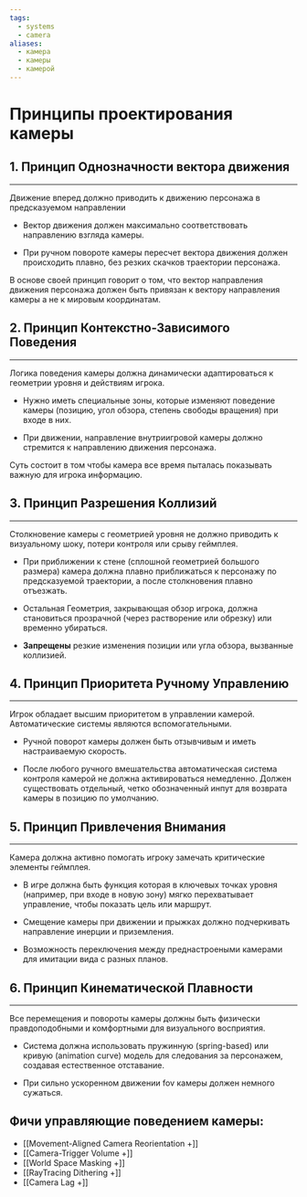 ```yaml
---
tags:
  - systems
  - camera
aliases:
  - камера
  - камеры
  - камерой
---
```

# Принципы проектирования камеры

## 1. Принцип Однозначности вектора движения
___
Движение вперед должно приводить к движению персонажа в предсказуемом направлении

- Вектор движения должен максимально соответствовать направлению взгляда камеры.
  
- При ручном повороте камеры пересчет вектора движения должен происходить плавно, без резких скачков траектории персонажа.

В основе своей принцип говорит о том, что вектор направления движения персонажа должен быть привязан к вектору направления камеры а не к мировым координатам.
## 2. Принцип Контекстно-Зависимого Поведения
___
Логика поведения камеры должна динамически адаптироваться к геометрии уровня и действиям игрока.

- Нужно иметь специальные зоны, которые изменяют поведение камеры (позицию, угол обзора, степень свободы вращения) при входе в них.
  
- При движении, направление внутриигровой камеры должно стремится к направлению движения персонажа.

Суть состоит в том чтобы камера все время пыталась показывать важную для игрока информацию.

## 3. Принцип Разрешения Коллизий
___
Столкновение камеры с геометрией уровня не должно приводить к визуальному шоку, потери контроля или срыву геймплея.

- При приближении к стене (сплошной геометрией большого размера) камера должна плавно приближаться к персонажу по предсказуемой траектории, а после столкновения плавно отъезжать.
  
- Остальная Геометрия, закрывающая обзор игрока, должна становиться прозрачной (через растворение или обрезку) или временно убираться.
  
- **Запрещены** резкие изменения позиции или угла обзора, вызванные коллизией.

## 4. Принцип Приоритета Ручному Управлению
___
Игрок обладает высшим приоритетом в управлении камерой. Автоматические системы являются вспомогательными.

- Ручной поворот камеры должен быть отзывчивым и иметь настраиваемую скорость.
  
- После любого ручного вмешательства автоматическая система контроля камерой не должна активироваться немедленно. Должен существовать отдельный, четко обозначенный инпут для возврата камеры в позицию по умолчанию.

## 5. Принцип Привлечения Внимания
___
Камера должна активно помогать игроку замечать критические элементы геймплея.

- В игре должна быть функция которая в ключевых точках уровня (например, при входе в новую зону) мягко перехватывает управление, чтобы показать цель или маршрут.

- Смещение камеры при движении и прыжках должно подчеркивать направление инерции и приземления.

- Возможность переключения между преднастроеными камерами для имитации вида с разных планов.

## 6. Принцип Кинематической Плавности
___
Все перемещения и повороты камеры должны быть физически правдоподобными и комфортными для визуального восприятия.

- Система должна использовать пружинную (spring-based) или кривую (animation curve) модель для следования за персонажем, создавая естественное отставание.

- При сильно ускоренном движении fov камеры должен немного сужаться.

## Фичи управляющие поведением камеры:
- [[Movement-Aligned Camera Reorientation +]]
- [[Camera-Trigger Volume +]]
- [[World Space Masking +]]
- [[RayTracing Dithering +]]
- [[Camera Lag +]]
